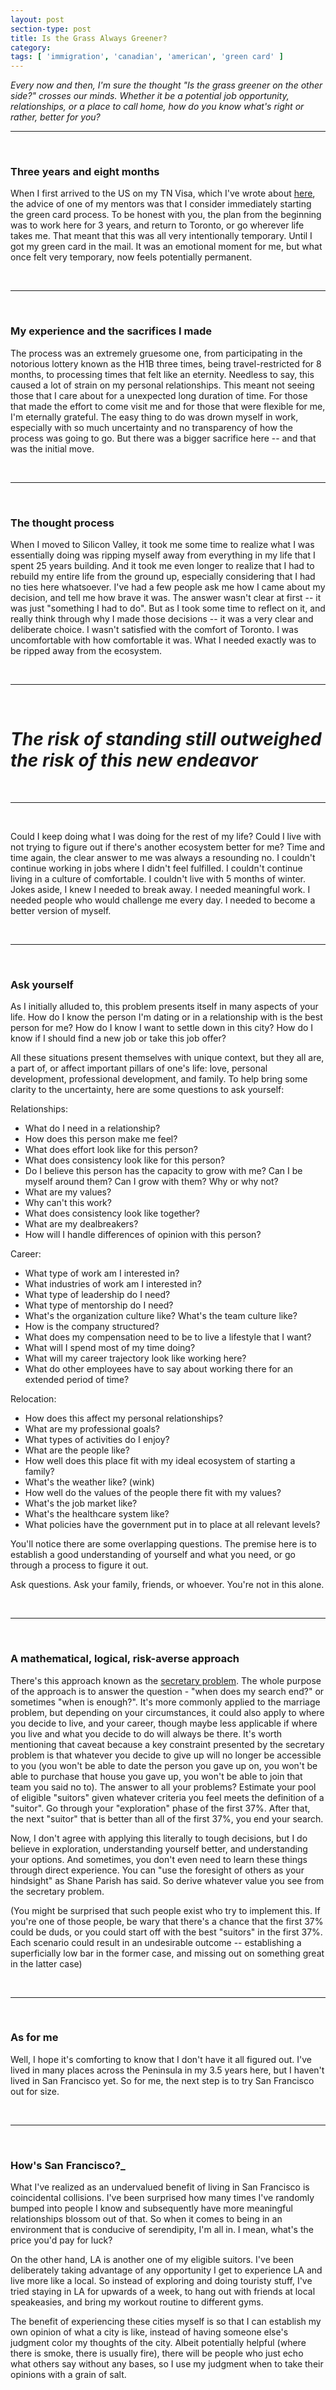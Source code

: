 ```yaml
---
layout: post
section-type: post
title: Is the Grass Always Greener?
category:
tags: [ 'immigration', 'canadian', 'american', 'green card' ]
---
```


_Every now and then, I'm sure the thought "Is the grass greener on the other side?" crosses our minds. Whether it be a potential job opportunity, relationships, or a place to call home, how do you know what's right or rather, better for you?_

---

<br>

### __Three years and eight months__

When I first arrived to the US on my TN Visa, which I've wrote about [here](http://henryng.com/education/2016/04/17/faq.html), the advice of one of my mentors was that I consider immediately starting the green card process. To be honest with you, the plan from the beginning was to work here for 3 years, and return to Toronto, or go wherever life takes me. That meant that this was all very intentionally temporary. Until I got my green card in the mail. It was an emotional moment for me, but what once felt very temporary, now feels potentially permanent.

<br>

---

<br>

### __My experience and the sacrifices I made__

The process was an extremely gruesome one, from participating in the notorious lottery known as the H1B three times, being travel-restricted for 8 months, to processing times that felt like an eternity. Needless to say, this caused a lot of strain on my personal relationships. This meant not seeing those that I care about for a unexpected long duration of time. For those that made the effort to come visit me and for those that were flexible for me, I'm eternally grateful. The easy thing to do was drown myself in work, especially with so much uncertainty and no transparency of how the process was going to go. But there was a bigger sacrifice here -- and that was the initial move.

<br>

---

<br>

### __The thought process__

When I moved to Silicon Valley, it took me some time to realize what I was essentially doing was ripping myself away from everything in my life that I spent 25 years building. And it took me even longer to realize that I had to rebuild my entire life from the ground up, especially considering that I had no ties here whatsoever. I've had a few people ask me how I came about my decision, and tell me how brave it was. The answer wasn't clear at first -- it was just "something I had to do". But as I took some time to reflect on it, and really think through why I made those decisions -- it was a very clear and deliberate choice. I wasn't satisfied with the comfort of Toronto. I was uncomfortable with how comfortable it was. What I needed exactly was to be ripped away from the ecosystem.

<br>

---

<br>

# _The risk of standing still outweighed the risk of this new endeavor_

<br>

---

<br>

Could I keep doing what I was doing for the rest of my life? Could I live with not trying to figure out if there's another ecosystem better for me? Time and time again, the clear answer to me was always a resounding no. I couldn't continue working in jobs where I didn't feel fulfilled.  I couldn't continue living in a culture of comfortable. I couldn't live with 5 months of winter. Jokes aside, I knew I needed to break away. I needed meaningful work. I needed people who would challenge me every day. I needed to become a better version of myself.

<br>

---

<br>

### __Ask yourself__

As I initially alluded to, this problem presents itself in many aspects of your life. How do I know the person I'm dating or in a relationship with is the best person for me? How do I know I want to settle down in this city? How do I know if I should find a new job or take this job offer?

All these situations present themselves with unique context, but they all are, a part of, or affect important pillars of one's life: love, personal development, professional development, and family. To help bring some clarity to the uncertainty, here are some questions to ask yourself:

Relationships:
- What do I need in a relationship?
- How does this person make me feel?
- What does effort look like for this person?
- What does consistency look like for this person?
- Do I believe this person has the capacity to grow with me? Can I be myself around them? Can I grow with them? Why or why not?
- What are my values?
- Why can't this work?
- What does consistency look like together?
- What are my dealbreakers?
- How will I handle differences of opinion with this person?

Career:
- What type of work am I interested in?
- What industries of work am I interested in?
- What type of leadership do I need?
- What type of mentorship do I need?
- What's the organization culture like? What's the team culture like?
- How is the company structured?
- What does my compensation need to be to live a lifestyle that I want?
- What will I spend most of my time doing?
- What will my career trajectory look like working here?
- What do other employees have to say about working there for an extended period of time?

Relocation:
- How does this affect my personal relationships?
- What are my professional goals?
- What types of activities do I enjoy?
- What are the people like?
- How well does this place fit with my ideal ecosystem of starting a family?
- What's the weather like? (wink)
- How well do the values of the people there fit with my values?
- What's the job market like?
- What's the healthcare system like?
- What policies have the government put in to place at all relevant levels?

You'll notice there are some overlapping questions. The premise here is to establish a good understanding of yourself and what you need, or go through a process to figure it out.

Ask questions. Ask your family, friends, or whoever. You're not in this alone.

<br>

---

<br>

### __A mathematical, logical, risk-averse approach__

There's this approach known as the [secretary problem](https://en.wikipedia.org/wiki/Secretary_problem). The whole purpose of the approach is to answer the question - "when does my search end?" or sometimes "when is enough?". It's more commonly applied to the marriage problem, but depending on your circumstances, it could also apply to where you decide to live, and your career, though maybe less applicable if where you live and what you decide to do will always be there. It's worth mentioning that caveat because a key constraint presented by the secretary problem is that whatever you decide to give up will no longer be accessible to you (you won't be able to date the person you gave up on, you won't be able to purchase that house you gave up, you won't be able to join that team you said no to). The answer to all your problems? Estimate your pool of eligible "suitors" given whatever criteria you feel meets the definition of a "suitor". Go through your "exploration" phase of the first 37%. After that, the next "suitor" that is better than all of the first 37%, you end your search.

Now, I don't agree with applying this literally to tough decisions, but I do believe in exploration, understanding yourself better, and understanding your options. And sometimes, you don't even need to learn these things through direct experience. You can "use the foresight of others as your hindsight" as Shane Parish has said. So derive whatever value you see from the secretary problem.

(You might be surprised that such people exist who try to implement this. If you're one of those people, be wary that there's a chance that the first 37% could be duds, or you could start off with the best "suitors" in the first 37%. Each scenario could result in an undesirable outcome -- establishing a superficially low bar in the former case, and missing out on something great in the latter case)

<br>

---

<br>

### __As for me__

Well, I hope it's comforting to know that I don't have it all figured out. I've lived in many places across the Peninsula in my 3.5 years here, but I haven't lived in San Francisco yet. So for me, the next step is to try San Francisco out for size.

<br>

---

<br>

### __How's San Francisco?___

What I've realized as an undervalued benefit of living in San Francisco is coincidental collisions. I've been surprised how many times I've randomly bumped into people I know and subsequently have more meaningful relationships blossom out of that. So when it comes to being in an environment that is conducive of serendipity, I'm all in. I mean, what's the price you'd pay for luck?

On the other hand, LA is another one of my eligible suitors. I've been deliberately taking advantage of any opportunity I get to experience LA and live more like a local. So instead of exploring and doing touristy stuff, I've tried staying in LA for upwards of a week, to hang out with friends at local speakeasies, and bring my workout routine to different gyms.

The benefit of experiencing these cities myself is so that I can establish my own opinion of what a city is like, instead of having someone else's judgment color my thoughts of the city. Albeit potentially helpful (where there is smoke, there is usually fire), there will be people who just echo what others say without any bases, so I use my judgment when to take their opinions with a grain of salt.
